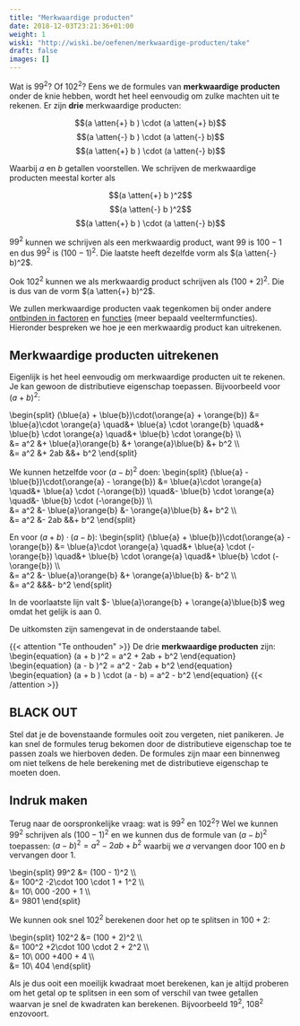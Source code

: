 ```yaml
---
title: "Merkwaardige producten"
date: 2018-12-03T23:21:36+01:00
weight: 1
wiski: "http://wiski.be/oefenen/merkwaardige-producten/take"
draft: false
images: []
---
```

Wat is $99^2$? Of $102^2$? Eens we de formules van **merkwaardige producten**
onder de knie hebben, wordt het heel eenvoudig om zulke machten uit te rekenen.
Er zijn **drie** merkwaardige producten:

$$(a \atten{+} b ) \cdot (a \atten{+} b)$$
$$(a \atten{-} b ) \cdot (a \atten{-} b)$$
$$(a \atten{+} b ) \cdot (a \atten{-} b)$$

Waarbij $a$ en $b$ getallen voorstellen. We schrijven de merkwaardige
producten meestal korter als

$$(a \atten{+} b )^2$$
$$(a \atten{-} b )^2$$
$$(a \atten{+} b ) \cdot (a \atten{-} b)$$

$99^2$ kunnen we schrijven als een merkwaardig product, want $99$ is $100 - 1$
en dus $99^2$ is $(100 - 1)^2$. Die laatste heeft
dezelfde vorm als $(a \atten{-} b)^2$.

Ook $102^2$ kunnen we als merkwaardig product schrijven als $(100 + 2)^2$. Die
is dus van de vorm $(a \atten{+} b)^2$.

We zullen merkwaardige producten vaak tegenkomen bij onder andere [ontbinden in
factoren](/lessen/wiskunde/veeltermen/ontbinden) en
[functies](/lessen/wiskunde/functies) (meer bepaald veeltermfuncties).
Hieronder bespreken we hoe je een merkwaardig product kan uitrekenen.

## Merkwaardige producten uitrekenen
Eigenlijk is het heel eenvoudig om merkwaardige producten uit te rekenen. Je
kan gewoon de distributieve eigenschap toepassen. Bijvoorbeeld voor
$(a + b)^2$:

\begin{split}
    (\blue{a} + \blue{b})\cdot(\orange{a} + \orange{b})
    &= \blue{a}\cdot \orange{a}
    \quad&+ \blue{a} \cdot \orange{b}
    \quad&+ \blue{b} \cdot \orange{a}
    \quad&+ \blue{b} \cdot \orange{b} \\\\\
    &= a^2
    &+ \blue{a}\orange{b}
    &+ \orange{a}\blue{b}
    &+ b^2 \\\\\
    &= a^2 &+ 2ab &&+ b^2
\end{split}

We kunnen hetzelfde voor $(a - b)^2$ doen:
\begin{split}
    (\blue{a} - \blue{b})\cdot(\orange{a} - \orange{b})
    &= \blue{a}\cdot \orange{a}
    \quad&+ \blue{a} \cdot (-\orange{b})
    \quad&- \blue{b} \cdot \orange{a}
    \quad&- \blue{b} \cdot (-\orange{b}) \\\\\
    &= a^2
    &- \blue{a}\orange{b}
    &- \orange{a}\blue{b}
    &+ b^2 \\\\\
    &= a^2 &- 2ab &&+ b^2
\end{split}

En voor $(a + b)\cdot(a - b)$:
\begin{split}
    (\blue{a} + \blue{b})\cdot(\orange{a} - \orange{b})
    &= \blue{a}\cdot \orange{a}
    \quad&+ \blue{a} \cdot (-\orange{b})
    \quad&+ \blue{b} \cdot \orange{a}
    \quad&+ \blue{b} \cdot (-\orange{b}) \\\\\
    &= a^2
    &- \blue{a}\orange{b}
    &+ \orange{a}\blue{b}
    &- b^2 \\\\\
    &= a^2 &&&- b^2
\end{split}

In de voorlaatste lijn valt $- \blue{a}\orange{b} + \orange{a}\blue{b}$ weg
omdat het gelijk is aan $0$.

De uitkomsten zijn samengevat in de onderstaande tabel.

{{< attention "Te onthouden" >}}
De drie **merkwaardige producten** zijn:
\begin{equation}
    (a + b )^2 = a^2 + 2ab + b^2
\end{equation}
\begin{equation}
    (a - b )^2 = a^2 - 2ab + b^2
\end{equation}
\begin{equation}
    (a + b ) \cdot (a - b) = a^2 - b^2
\end{equation}
{{< /attention >}}

## **BLACK OUT**
Stel dat je de bovenstaande formules ooit zou vergeten, niet panikeren. Je kan
snel de formules terug bekomen door de distributieve eigenschap toe te passen
zoals we hierboven deden. De formules zijn maar een binnenweg om niet telkens
de hele berekening met de distributieve eigenschap te moeten doen.

## Indruk maken
Terug naar de oorspronkelijke vraag: wat is $99^2$ en $102^2$? Wel we kunnen
$99^2$ schrijven als $(100 - 1)^2$ en we kunnen dus de formule van $(a - b)^2$
toepassen: $(a - b)^2 = a^2 -2ab + b^2$ waarbij we $a$ vervangen door $100$ en
$b$ vervangen door $1$.

\begin{split}
    99^2 &= (100 - 1)^2 \\\\\
         &= 100^2 -2\cdot 100 \cdot 1 + 1^2 \\\\\
         &= 10\ 000 -200 + 1 \\\\\
         &= 9801
\end{split}

We kunnen ook snel $102^2$ berekenen door het op te splitsen in $100 + 2$:

\begin{split}
    102^2 &= (100 + 2)^2 \\\\\
          &= 100^2 +2\cdot 100 \cdot 2 + 2^2 \\\\\
          &= 10\ 000 +400 + 4 \\\\\
          &= 10\ 404
\end{split}

Als je dus ooit een moeilijk kwadraat moet berekenen, kan je altijd proberen om
het getal op te splitsen in een som of verschil van twee getallen waarvan je
snel de kwadraten kan berekenen. Bijvoorbeeld $19^2$, $108^2$ enzovoort.
